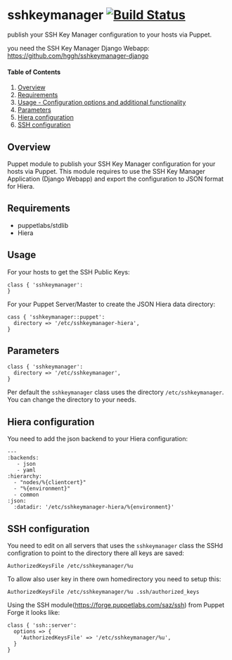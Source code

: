 # sshkeymanager [![Build Status](https://api.travis-ci.org/hggh/sshkeymanager-puppet.svg)](https://travis-ci.org/hggh/sshkeymanager-puppet)

publish your SSH Key Manager configuration to your hosts via Puppet.

you need the SSH Key Manager Django Webapp: https://github.com/hggh/sshkeymanager-django

#### Table of Contents

1. [Overview](#overview)
2. [Requirements](#requirements)
3. [Usage - Configuration options and additional functionality](#usage)
4. [Parameters](#parameters)
5. [Hiera configuration](#hiera)
6. [SSH configuration](#ssh)

## Overview

Puppet module to publish your SSH Key Manager configuration for your hosts via
Puppet. This module requires to use the SSH Key Manager Application
(Django Webapp) and export the configuration to JSON format for Hiera.

## Requirements

* puppetlabs/stdlib
* Hiera

## Usage

For your hosts to get the SSH Public Keys:

```
class { 'sshkeymanager':
}
```

For your Puppet Server/Master to create the JSON Hiera data directory:

```
cass { 'sshkeymanager::puppet':
  directory => '/etc/sshkeymanager-hiera',
}
```




## Parameters

```
class { 'sshkeymanager':
  directory => '/etc/sshkeymanager',
}
```

Per default the `sshkeymanager` class uses the directory `/etc/sshkeymanager`.
You can change the directory to your needs.

## Hiera configuration

You need to add the json backend to your Hiera configuration:

```
---
:backends:
   - json
   - yaml
:hierarchy:
  - "nodes/%{clientcert}"
  - "%{environment}"
  - common
:json:
  :datadir: '/etc/sshkeymanager-hiera/%{environment}'
```

## SSH configuration

You need to edit on all servers that uses the `sshkeymanager` class the
SSHd configration to point to the directory there all keys are saved:

```
AuthorizedKeysFile /etc/sshkeymanager/%u 
```

To allow also user key in there own homedirectory you need to setup this:

```
AuthorizedKeysFile /etc/sshkeymanager/%u .ssh/authorized_keys
```

Using the SSH module(https://forge.puppetlabs.com/saz/ssh) from Puppet Forge it looks like:
```
class { 'ssh::server':
  options => {
    'AuthorizedKeysFile' => '/etc/sshkeymanager/%u',
  }
}
```
